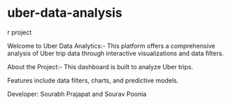 # uber-data-analysis
r project


Welcome to Uber Data Analytics:-
This platform offers a comprehensive analysis of Uber trip data through interactive visualizations and data filters.


About the Project:-
This dashboard is built to analyze Uber trips.

Features include data filters, charts, and predictive models.

Developer: Sourabh Prajapat and Sourav Poonia
